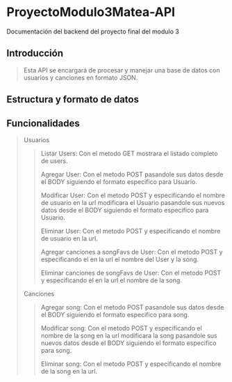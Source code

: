 # ProyectoModulo3Matea-API
Documentación del backend del proyecto final del modulo 3

## Introducción
> Esta API se encargará de procesar y manejar una base de datos con usuarios y canciones en formato JSON.

## Estructura y formato de datos


## Funcionalidades
>
> Usuarios
>
>> Listar Users: Con el metodo GET mostrara el listado completo de users.
>>
>> Agregar User: Con el metodo POST pasandole sus datos desde el BODY siguiendo el formato especifico para Usuario.
>>
>> Modificar User: Con el metodo POST y especificando el nombre de usuario en la url modificara el Usuario pasandole sus nuevos datos desde el BODY siguiendo el formato especifico para Usuario.
>>
>> Eliminar User: Con el metodo POST y especificando el nombre de usuario en la url.
>>
>> Agregar canciones a songFavs de User: Con el metodo POST y especificando el en la url el nombre del User y la song.
>>
>> Eliminar canciones de songFavs de User: Con el metodo POST y especificando el en la url el nombre de la song.
>
>
> Canciones
>
>> Agregar song: Con el metodo POST pasandole sus datos desde el BODY siguiendo el formato especifico para song.
>>
>> Modificar song: Con el metodo POST y especificando el nombre de la song en la url modificara la song pasandole sus nuevos datos desde el BODY siguiendo el formato especifico para song.
>>
>> Eliminar song: Con el metodo POST y especificando el nombre de la song en la url.
